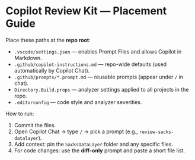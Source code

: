# Copilot Review Kit — Placement Guide

Place these paths at the **repo root**:

- `.vscode/settings.json` — enables Prompt Files and allows Copilot in Markdown.
- `.github/copilot-instructions.md` — repo-wide defaults (used automatically by Copilot Chat).
- `.github/prompts/*.prompt.md` — reusable prompts (appear under `/` in chat).
- `Directory.Build.props` — analyzer settings applied to all projects in the repo.
- `.editorconfig` — code style and analyzer severities.

How to run:
1) Commit the files.
2) Open Copilot Chat → type `/` → pick a prompt (e.g., `review-sacks-datalayer`).
3) Add context: pin the `SacksDataLayer` folder and any specific files.
4) For code changes: use the **diff-only** prompt and paste a short file list.

